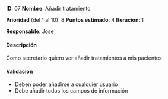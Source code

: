 **ID**: 07
**Nombre**: Añadir tratamiento

**Prioridad** (del 1 al 10): 8
**Puntos estimado**: 4
**Iteración**: 1

**Responsable**: Jose

#### Descripción
Como secretario quiero ver añadir tratamientos a mis pacientes

#### Validación
* Deben poder añadirse a cualquier usuario
* Debe añadir todos los campos de información
